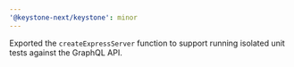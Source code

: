 ```yaml
---
'@keystone-next/keystone': minor
---
```


Exported the `createExpressServer` function to support running isolated unit tests against the GraphQL API.
